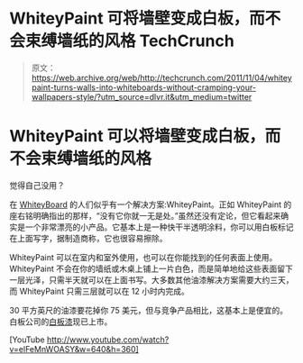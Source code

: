 # WhiteyPaint 可将墙壁变成白板，而不会束缚墙纸的风格 TechCrunch

> 原文：<https://web.archive.org/web/http://techcrunch.com/2011/11/04/whiteypaint-turns-walls-into-whiteboards-without-cramping-your-wallpapers-style/?utm_source=dlvr.it&utm_medium=twitter>

# WhiteyPaint 可以将墙壁变成白板，而不会束缚墙纸的风格

觉得自己没用？

在 [WhiteyBoard](https://web.archive.org/web/20230203162830/https://techcrunch.com/2010/03/25/whiteyboard-an-instant-whiteboard-for-your-instant-office/) 的人们似乎有一个解决方案:WhiteyPaint。正如 WhiteyPaint 的座右铭明确指出的那样，“没有它你就一无是处。”虽然还没有定论，但它看起来确实是一个非常漂亮的小产品。它基本上是一种快干半透明涂料，你可以用白板标记在上面写字，据制造商称，它也很容易擦除。

WhiteyPaint 可以在室内和室外使用，也可以在你能找到的任何表面上使用。WhiteyPaint 不会在你的墙纸或木桌上铺上一片白色，而是简单地给这些表面留下一层光泽，只需半天就可以在上面书写。大多数其他油漆解决方案需要大约三天，而 WhiteyPaint 只需三层就可以在 12 小时内完成。

30 平方英尺的油漆要花掉你 75 美元，但与竞争产品相比，这基本上是便宜的。白板公司的[白板漆](https://web.archive.org/web/20230203162830/http://www.whiteyboard.com/order-now-whiteboard/paint.html)现已上市。

[YouTube http://www.youtube.com/watch?v=elFeMnWOASY&w=640&h=360]